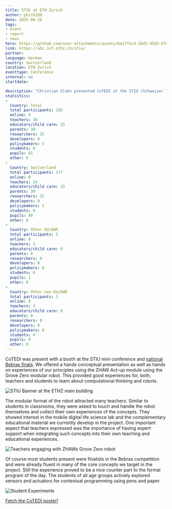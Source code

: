 ```yaml
---
title: STIU at ETH Zurich
author: phish108
date: 2025-06-26
tags: 
- event
- report
- news
hero: https://github.com/user-attachments/assets/be17fac4-2bd2-45d3-b7de-b6284198b79f
link: https://abz.inf.ethz.ch/stiu/
partner: 
language: German
country: Switzerland
location: ETH Zurich
eventtype: Conference
internal: no
startdate: 

description: "Christian Glahn presented CoTEDI at the STIU (Schweizer Tag des Informatik Unterrichts/Swiss Day of Computer Science Teaching). STIU hosts also the national finals  of the Bebras (Informatik Biber) competition. The CoTEDI booth was well received by teachers, students, parents, and researchers."
statistics: 
- 
  Country: Total
  total participants: 185
  online: 0
  teachers: 30
  educators/child care: 15
  parents: 30
  researchers: 25
  developers: 0
  policymakers: 5
  students: 0
  pupils: 81
  other: 0
- 
  Country: Switzerland
  total participants: 177
  online: 0
  teachers: 24
  educators/child care: 15
  parents: 30
  researchers: 25
  developers: 0
  policymakers: 5
  students: 0
  pupils: 80
  other: 0
- 
  Country: Other EU/EWR
  total participants: 5
  online: 0
  teachers: 3
  educators/child care: 0
  parents: 0
  researchers: 0
  developers: 0
  policymakers: 0
  students: 0
  pupils: 1
  other: 0
- 
  Country: Other non-EU/EWR
  total participants: 3
  online: 0
  teachers: 3
  educators/child care: 0
  parents: 0
  researchers: 0
  developers: 0
  policymakers: 0
  students: 0
  pupils: 0
  other: 0
---
```


CoTEDI was present with a booth at the STIU mini conference and [national Bebras finals](https://www.informatik-biber.ch/).  We offered a hands conceptual presentation as well as hands on experiences of our principles using the ZHAW Act-up module using the Grove Zero modular robot. This provided good experiences for, both, teachers and students to learn about computational thinking and robots. 

![STIU Banner at the ETHZ main building](https://github.com/user-attachments/assets/51117a6f-cc86-4fcf-8f0b-9991c326cced)

The modular format of the robot attracted many teachers. Similar to students in classrooms, they were asked to touch and handle the robot themselves and collect their own experiences of the concepts. They showed interest in the mobile digital life science lab and the complementary educational material we currently develop in the project. One important aspect that teachers expressed was the importance of having expert support when integrating such concepts into their own teaching and educational experiences. 

![Teachers engaging with ZHAWs Grove Zero robot](https://github.com/user-attachments/assets/4244d1bc-66a4-4eaa-809e-eaafdc0ab9bc)

Of course most students present were finalists in the Bebras competition and were already fluent in many of the core concepts we target in the project. Still the experience proved to be a nice counter part to the formal program of the day. The students of all age groups actively explored sensors and actuators for contextual programming using pens and paper.

![Student Experiments](https://github.com/user-attachments/assets/6901b71f-df14-4b15-9157-20e759a53650)


[Fetch the CoTEDI poster!](https://github.com/user-attachments/files/20934050/2025_STIU-Poster.pdf)
